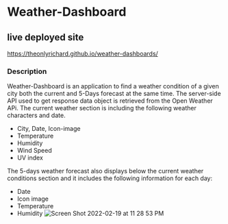 # Weather-Dashboard

## live deployed site
https://theonlyrichard.github.io/weather-dashboards/

### Description
Weather-Dashboard is an application to find a weather condition of a given city both the current and 5-Days forecast at the same time.
The server-side API used to get response data object is retrieved from the Open Weather APi.
The current weather section is including the following weather characters and date.

- City, Date, Icon-image
- Temperature
- Humidity
- Wind Speed
- UV index

The 5-days weather forecast also displays below the current weather conditions section and it includes the following information for each day:

- Date
- Icon image
- Temperature
- Humidity
![Screen Shot 2022-02-19 at 11 28 53 PM](https://user-images.githubusercontent.com/93751925/154869339-b083c993-abb4-4629-9f4a-cee003e94009.png)
